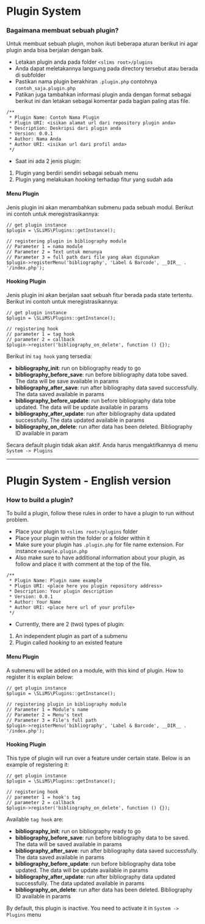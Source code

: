 # Plugin System

### Bagaimana membuat sebuah plugin?
Untuk membuat sebuah plugin, mohon ikuti beberapa aturan berikut ini agar plugin anda bisa berjalan dengan baik.

- Letakan plugin anda pada folder `<slims root>/plugins`
- Anda dapat meletakannya langsung pada directory tersebut atau berada di subfolder
- Pastikan nama plugin berakhiran `.plugin.php` contohnya `contoh_saja.plugin.php`
- Patikan juga tambahkan informasi plugin anda dengan format sebagai berikut ini dan letakan sebagai komentar pada bagian paling atas file.
```
/**
 * Plugin Name: Contoh Nama Plugin
 * Plugin URI: <isikan alamat url dari repository plugin anda>
 * Description: Deskripsi dari plugin anda
 * Version: 0.0.1
 * Author: Nama Anda
 * Author URI: <isikan url dari profil anda>
 */
```
- Saat ini ada 2 jenis plugin:
1. Plugin yang berdiri sendiri sebagai sebuah menu
2. Plugin yang melakukan _hooking_ terhadap fitur yang sudah ada

#### Menu Plugin
Jenis plugin ini akan menambahkan submenu pada sebuah modul.
Berikut ini contoh untuk meregistrasikannya:

```
// get plugin instance
$plugin = \SLiMS\Plugins::getInstance();

// registering plugin in bibliography module
// Parameter 1 = nama module
// Parameter 2 = Text untuk menunya
// Parameter 3 = full path dari file yang akan digunakan
$plugin->registerMenu('bibliography', 'Label & Barcode', __DIR__ . '/index.php');
```

#### Hooking Plugin
Jenis plugin ini akan berjalan saat sebuah fitur berada pada state tertentu.
Berikut ini contoh untuk meregistrasikannya:
```
// get plugin instance
$plugin = \SLiMS\Plugins::getInstance();

// registering hook
// parameter 1 = tag hook
// parameter 2 = callback
$plugin->register('bibliography_on_delete', function () {});
```
Berikut ini `tag hook` yang tersedia:

- **bibliography_init**: run on bibliography ready to go
- **bibliography_before_save**: run before bibliography data tobe saved. The data will be save available in params
- **bibliography_after_save**: run after bibliography data saved successfully. The data saved available in params
- **bibliography_before_update**: run before bibliography data tobe updated. The data will be update available in params
- **bibliography_after_update**: run after bibliography data updated successfully. The data updated available in params
- **bibliography_on_delete**: run after data has been deleted. Bibliography ID available in param

Secara default plugin tidak akan aktif. Anda harus mengaktifkannya di menu `System -> Plugins`

-----------

# Plugin System - English version

### How to build a plugin?
To build a plugin, follow these rules in order to have a plugin to run without problem.

- Place your plugin to `<slims root>/plugins` folder
- Place your plugin within the folder or a folder within it
- Make sure your plugin has `.plugin.php` for file name extension. For instance `example.plugin.php`
- Also make sure to have additional information about your plugin, as follow and place it with comment at the top of the file.
```
/**
 * Plugin Name: Plugin name example
 * Plugin URI: <place here you plugin repository address>
 * Description: Your plugin description
 * Version: 0.0.1
 * Author: Your Name
 * Author URI: <place here url of your profile>
 */
```
- Currently, there are 2 (two) types of plugin:
1. An independent plugin as part of a submenu
2. Plugin called _hooking_ to an existed feature

#### Menu Plugin
A submenu will be added on a module, with this kind of plugin.
How to register it is explain below:

```
// get plugin instance
$plugin = \SLiMS\Plugins::getInstance();

// registering plugin in bibliography module
// Parameter 1 = Module's name
// Parameter 2 = Menu's text
// Parameter 3 = File's full path
$plugin->registerMenu('bibliography', 'Label & Barcode', __DIR__ . '/index.php');
```

#### Hooking Plugin
This type of plugin will run over a feature under certain state.
Below is an example of registering it:
```
// get plugin instance
$plugin = \SLiMS\Plugins::getInstance();

// registering hook
// parameter 1 = hook's tag
// parameter 2 = callback
$plugin->register('bibliography_on_delete', function () {});
```
Available `tag hook` are:

- **bibliography_init**: run on bibliography ready to go
- **bibliography_before_save**: run before bibliography data to be saved. The data will be saved available in params
- **bibliography_after_save**: run after bibliography data saved successfully. The data saved available in params
- **bibliography_before_update**: run before bibliography data tobe updated. The data will be update available in params
- **bibliography_after_update**: run after bibliography data updated successfully. The data updated available in params
- **bibliography_on_delete**: run after data has been deleted. Bibliography ID available in params

By default, this plugin is inactive. You need to activate it in `System -> Plugins` menu